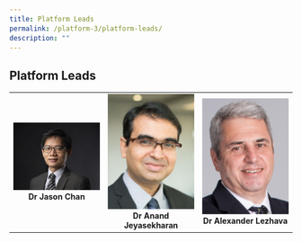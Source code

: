 ```yaml
---
title: Platform Leads
permalink: /platform-3/platform-leads/
description: ""
---
```

## Platform Leads

<table>
	<tbody>
		<tr>
			<td width="25%">
				<img style="width:200px" src="/images/Leaders/dr-jason-chan.jpg">
				<div align="center"><b>Dr Jason Chan</b></div>
			</td>
			<td width="25%">
				<img style="width:200px" src="/images/Leaders/anand-jeyasekharan.png">
				<div align="center"><b>Dr Anand Jeyasekharan</b></div>
			</td>
			<td width="25%">
				<img style="width:200px" src="/images/Leaders/dr-alexandra-lezhava.png">
				<div align="center"><b>Dr Alexander Lezhava</b></div>
			</td>
		</tr>
	</tbody>
</table>